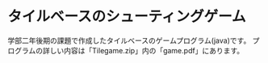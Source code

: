 # タイルベースのシューティングゲーム
学部二年後期の課題で作成したタイルベースのゲームプログラム(java)です。
プログラムの詳しい内容は「Tilegame.zip」内の「game.pdf」にあります。
